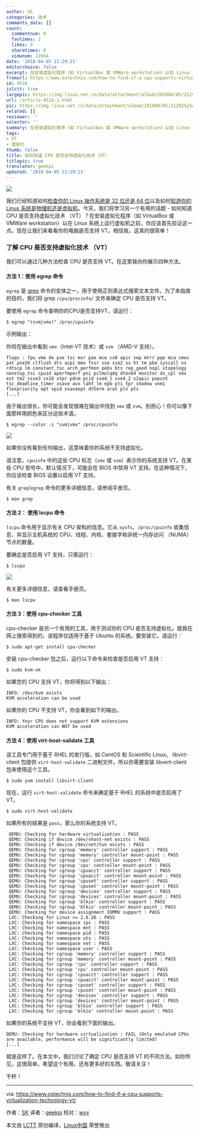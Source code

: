 ```yaml
---
author: Sk
categories: 技术
comments_data: []
count:
  commentnum: 0
  favtimes: 2
  likes: 0
  sharetimes: 0
  viewnum: 22664
date: '2018-04-05 21:29:21'
editorchoice: false
excerpt: 在安装虚拟化程序（如 VirtualBox 或 VMWare workstation）以在 Linux 系统上运行虚拟机之前，你应该首先验证这一点。
fromurl: https://www.ostechnix.com/how-to-find-if-a-cpu-supports-virtualization-technology-vt/
id: 9516
islctt: true
largepic: https://img.linux.net.cn/data/attachment/album/201804/05/212925y5wryp5eq0gkrwge.png
url: /article-9516-1.html
pic: https://img.linux.net.cn/data/attachment/album/201804/05/212925y5wryp5eq0gkrwge.png.thumb.jpg
related: []
reviewer: ''
selector: ''
summary: 在安装虚拟化程序（如 VirtualBox 或 VMWare workstation）以在 Linux 系统上运行虚拟机之前，你应该首先验证这一点。
tags:
- VT
- 虚拟化
thumb: false
title: 如何知道 CPU 是否支持虚拟化技术（VT）
titlepic: true
translator: geekpi
updated: '2018-04-05 21:29:21'
---
```


![](/data/attachment/album/201804/05/212925y5wryp5eq0gkrwge.png)


我们已经知道如何[检查你的 Linux 操作系统是 32 位还是 64 位](https://www.ostechnix.com/check-linux-system-32-bit-64-bit/)以及如何[知道你的 Linux 系统是物理机还是虚拟机](https://www.ostechnix.com/check-linux-system-physical-virtual-machine/)。今天，我们将学习另一个有用的话题 - 如何知道 CPU 是否支持虚拟化技术 （VT）？在安装虚拟化程序（如 VirtualBox 或 VMWare workstation）以在 Linux 系统上运行虚拟机之前，你应该首先验证这一点。现在让我们来看看你的电脑是否支持 VT。相信我，这真的很简单！


### 了解 CPU 是否支持虚拟化技术 （VT）


我们可以通过几种方法检查 CPU 是否支持 VT。在这里我向你展示四种方法。


#### 方法 1：使用 egrep 命令


`egrep` 是 [grep](https://www.ostechnix.com/the-grep-command-tutorial-with-examples-for-beginners/) 命令的变体之一，用于使用正则表达式搜索文本文件。为了本指南的目的，我们将 grep `/cpu/procinfo/` 文件来确定 CPU 是否支持 VT。


要使用 `egrep` 命令查明你的CPU是否支持VT，请运行：



```
$ egrep "(svm|vmx)" /proc/cpuinfo

```

示例输出：


你将在输出中看到 `vmx`（Intel-VT 技术）或 `svm` （AMD-V 支持）。



```
flags : fpu vme de pse tsc msr pae mce cx8 apic sep mtrr pge mca cmov pat pse36 clflush dts acpi mmx fxsr sse sse2 ss ht tm pbe syscall nx rdtscp lm constant_tsc arch_perfmon pebs bts rep_good nopl xtopology nonstop_tsc cpuid aperfmperf pni pclmulqdq dtes64 monitor ds_cpl vmx est tm2 ssse3 cx16 xtpr pdcm pcid sse4_1 sse4_2 x2apic popcnt tsc_deadline_timer xsave avx lahf_lm epb pti tpr_shadow vnmi flexpriority ept vpid xsaveopt dtherm arat pln pts
[...]

```

由于输出很长，你可能会发现很难在输出中找到 `vmx` 或 `svm`。别担心！你可以像下面那样用颜色来区分这些术语。



```
$ egrep --color -i "svm|vmx" /proc/cpuinfo

```

![](/data/attachment/album/201804/05/212927vmtyrv7vm6h4yu44.png)


如果你没有看到任何输出，这意味着你的系统不支持虚拟化。


请注意，`cpuinfo` 中的这些 CPU 标志（`vmx` 或 `svm`）表示你的系统支持 VT。在某些 CPU 型号中，默认情况下，可能会在 BIOS 中禁用 VT 支持。在这种情况下，你应该检查 BIOS 设置以启用 VT 支持。


有关 `grep`/`egrep` 命令的更多详细信息，请参阅手册页。



```
$ man grep

```

#### 方法 2： 使用 lscpu 命令


`lscpu` 命令用于显示有关 CPU 架构的信息。它从 `sysfs`、`/proc/cpuinfo` 收集信息，并显示主机系统的 CPU、线程、内核、套接字和非统一内存访问 （NUMA） 节点的数量。


要确定是否启用 VT 支持，只需运行：



```
$ lscpu

```

![](/data/attachment/album/201804/05/212929fy884llql8cttete.png)


有关更多详细信息，请查看手册页。



```
$ man lscpu

```

#### 方法 3：使用 cpu-checker 工具


cpu-checker 是另一个有用的工具，用于测试你的 CPU 是否支持虚拟化。就我在网上搜索得到的，该程序仅适用于基于 Ubuntu 的系统。要安装它，请运行：



```
$ sudo apt-get install cpu-checker

```

安装 cpu-checker 包之后，运行以下命令来检查是否启用 VT 支持：



```
$ sudo kvm-ok

```

如果您的 CPU 支持 VT，你将得到以下输出：



```
INFO: /dev/kvm exists
KVM acceleration can be used

```

如果你的 CPU 不支持 VT，你会看到如下的输出。



```
INFO: Your CPU does not support KVM extensions
KVM acceleration can NOT be used

```

#### 方法 4：使用 virt-host-validate 工具


该工具专门用于基于 RHEL 的发行版，如 CentOS 和 Scientific Linux。 libvirt-client 包提供 `virt-host-validate` 二进制文件。所以你需要安装 libvert-client 包来使用这个工具。



```
$ sudo yum install libvirt-client

```

现在，运行 `virt-host-validate` 命令来确定基于 RHEL 的系统中是否启用了 VT。



```
$ sudo virt-host-validate

```

如果所有的结果是 `pass`，那么你的系统支持 VT。



```
 QEMU: Checking for hardware virtualization : PASS
 QEMU: Checking if device /dev/vhost-net exists : PASS
 QEMU: Checking if device /dev/net/tun exists : PASS
 QEMU: Checking for cgroup 'memory' controller support : PASS
 QEMU: Checking for cgroup 'memory' controller mount-point : PASS
 QEMU: Checking for cgroup 'cpu' controller support : PASS
 QEMU: Checking for cgroup 'cpu' controller mount-point : PASS
 QEMU: Checking for cgroup 'cpuacct' controller support : PASS
 QEMU: Checking for cgroup 'cpuacct' controller mount-point : PASS
 QEMU: Checking for cgroup 'cpuset' controller support : PASS
 QEMU: Checking for cgroup 'cpuset' controller mount-point : PASS
 QEMU: Checking for cgroup 'devices' controller support : PASS
 QEMU: Checking for cgroup 'devices' controller mount-point : PASS
 QEMU: Checking for cgroup 'blkio' controller support : PASS
 QEMU: Checking for cgroup 'blkio' controller mount-point : PASS
 QEMU: Checking for device assignment IOMMU support : PASS
 LXC: Checking for Linux >= 2.6.26 : PASS
 LXC: Checking for namespace ipc : PASS
 LXC: Checking for namespace mnt : PASS
 LXC: Checking for namespace pid : PASS
 LXC: Checking for namespace uts : PASS
 LXC: Checking for namespace net : PASS
 LXC: Checking for namespace user : PASS
 LXC: Checking for cgroup 'memory' controller support : PASS
 LXC: Checking for cgroup 'memory' controller mount-point : PASS
 LXC: Checking for cgroup 'cpu' controller support : PASS
 LXC: Checking for cgroup 'cpu' controller mount-point : PASS
 LXC: Checking for cgroup 'cpuacct' controller support : PASS
 LXC: Checking for cgroup 'cpuacct' controller mount-point : PASS
 LXC: Checking for cgroup 'cpuset' controller support : PASS
 LXC: Checking for cgroup 'cpuset' controller mount-point : PASS
 LXC: Checking for cgroup 'devices' controller support : PASS
 LXC: Checking for cgroup 'devices' controller mount-point : PASS
 LXC: Checking for cgroup 'blkio' controller support : PASS
 LXC: Checking for cgroup 'blkio' controller mount-point : PASS

```

如果你的系统不支持 VT，你会看到下面的输出。



```
QEMU: Checking for hardware virtualization : FAIL (Only emulated CPUs are available, performance will be significantly limited)
[...]

```

就是这样了。在本文中，我们讨论了确定 CPU 是否支持 VT 的不同方法。如你所见，这很简单。希望这个有用。还有更多好的东西。敬请关注！


干杯！




---


via: <https://www.ostechnix.com/how-to-find-if-a-cpu-supports-virtualization-technology-vt/>


作者：[SK](https://www.ostechnix.com/author/sk/) 译者：[geekpi](https://github.com/geekpi) 校对：[wxy](https://github.com/wxy)


本文由 [LCTT](https://github.com/LCTT/TranslateProject) 原创编译，[Linux中国](https://linux.cn/) 荣誉推出
